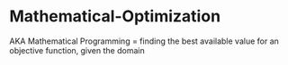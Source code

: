 # Mathematical-Optimization
AKA Mathematical Programming = finding the best available value for an objective function, given the domain
